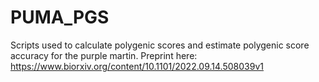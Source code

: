 # PUMA_PGS
Scripts used to calculate polygenic scores and estimate polygenic score accuracy for the purple martin. Preprint here: https://www.biorxiv.org/content/10.1101/2022.09.14.508039v1
